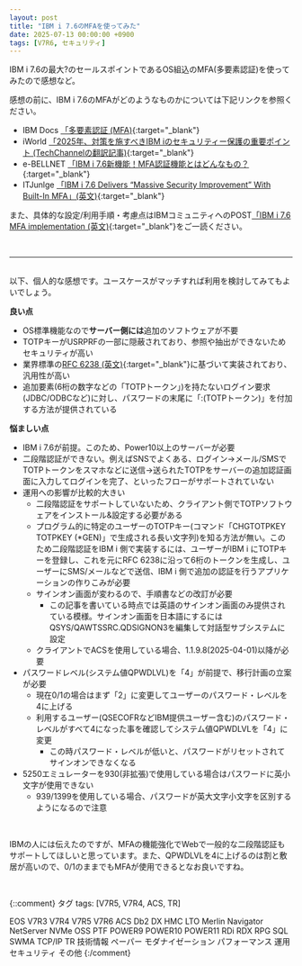 ```yaml
---
layout: post
title: "IBM i 7.6のMFAを使ってみた"
date: 2025-07-13 00:00:00 +0900
tags: [V7R6, セキュリティ]
---
```

IBM i 7.6の最大?のセールスポイントであるOS組込のMFA(多要素認証)を使ってみたので感想など。

感想の前に、IBM i 7.6のMFAがどのようなものかについては下記リンクを参照ください。
- IBM Docs [「多要素認証 (MFA)](https://www.ibm.com/docs/ja/i/7.6.0?topic=security-multi-factor-authentication-mfa){:target="_blank"}
- iWorld [「2025年、対策を施すべきIBM iのセキュリティー保護の重要ポイント (TechChannelの翻訳記事)](https://iworldweb.info/column/product/top-ibmi-security-projects-2025){:target="_blank"}
- e-BELLNET [「IBM i 7.6新機能！MFA認証機能とはどんなもの？](https://www.e-bellnet.com/category/technology/2507/2507-01.html){:target="_blank"}
- ITJunlge [「IBM i 7.6 Delivers “Massive Security Improvement” With Built-In MFA」(英文)](https://jp.newsroom.ibm.com/2025-07-09-ibm-power11-raises-the-bar-for-enterprise-it){:target="_blank"}

また、具体的な設定/利用手順・考慮点はIBMコミュニティへのPOST[「IBM i 7.6 MFA implementation (英文)](https://community.ibm.com/community/user/discussion/ibm-i-76-mfa-implementation){:target="_blank"}をご一読ください。

<br>

<hr>
<br>
以下、個人的な感想です。ユースケースがマッチすれば利用を検討してみてもよいでしょう。

**良い点**

- OS標準機能なので**サーバー側には**追加のソフトウェアが不要
- TOTPキーがUSRPRFの一部に隠蔽されており、参照や抽出ができないためセキュリティが高い
- 業界標準の[RFC 6238 (英文)](https://datatracker.ietf.org/doc/html/rfc6238){:target="_blank"}に基づいて実装されており、汎用性が高い
- 追加要素(6桁の数字などの「TOTPトークン」)を持たないログイン要求(JDBC/ODBCなど)に対し、パスワードの末尾に「:(TOTPトークン)」を付加する方法が提供されている

**悩ましい点**

- IBM i 7.6が前提。このため、Power10以上のサーバーが必要
- 二段階認証ができない。例えばSNSでよくある、ログイン→メール/SMSでTOTPトークンをスマホなどに送信→送られたTOTPをサーバーの追加認証画面に入力してログインを完了、といったフローがサポートされていない
- 運用への影響が比較的大きい
  - 二段階認証をサポートしていないため、クライアント側でTOTPソフトウェアをインストール&設定する必要がある
  - プログラム的に特定のユーザーのTOTPキー(コマンド「CHGTOTPKEY TOTPKEY (*GEN)」で生成される長い文字列)を知る方法が無い。このため二段階認証をIBM i 側で実装するには、ユーザーがIBM i にTOTPキーを登録し、これを元にRFC 6238に沿って6桁のトークンを生成し、ユーザーにSMS/メールなどで送信、IBM i 側で追加の認証を行うアプリケーションの作りこみが必要
  - サインオン画面が変わるので、手順書などの改訂が必要
    - この記事を書いている時点では英語のサインオン画面のみ提供されている模様。サインオン画面を日本語にするにはQSYS/QAWTSSRC.QDSIGNON3を編集して対話型サブシステムに設定
  - クライアントでACSを使用している場合、1.1.9.8(2025-04-01)以降が必要
- パスワードレベル(システム値QPWDLVL)を「4」が前提で、移行計画の立案が必要
  - 現在0/1の場合はまず「2」に変更してユーザーのパスワード・レベルを4に上げる
  - 利用するユーザー(QSECOFRなどIBM提供ユーザー含む)のパスワード・レベルがすべて4になった事を確認してシステム値QPWDLVLを「4」に変更
    - この時パスワード・レベルが低いと、パスワードがリセットされてサインオンできなくなる
- 5250エミュレーターを930(非拡張)で使用している場合はパスワードに英小文字が使用できない
  - 939/1399を使用している場合、パスワードが英大文字小文字を区別するようになるので注意

<br>

<P>

IBMの人には伝えたのですが、MFAの機能強化でWebで一般的な二段階認証もサポートしてほしいと思っています。また、QPWDLVLを4に上げるのは割と敷居が高いので、0/1のままでもMFAが使用できるとなお良いですね。


<br>
<P>

{::comment}
タグ
tags: [V7R5, V7R4, ACS, TR]

EOS
V7R3
V7R4
V7R5
V7R6
ACS
Db2
DX
HMC
LTO
Merlin
Navigator
NetServer
NVMe
OSS
PTF
POWER9
POWER10
POWER11
RDi
RDX
RPG
SQL
SWMA
TCP/IP
TR
技術情報
ペーパー
モダナイゼーション
パフォーマンス
運用
セキュリティ
その他
{:/comment}
